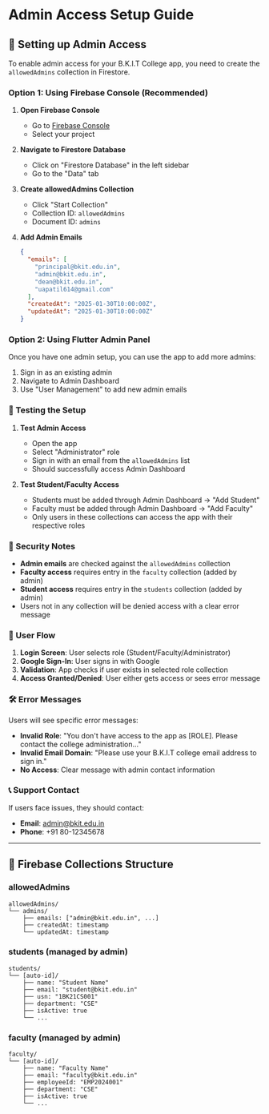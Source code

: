 # Admin Access Setup Guide

## 🔐 Setting up Admin Access

To enable admin access for your B.K.I.T College app, you need to create the `allowedAdmins` collection in Firestore.

### Option 1: Using Firebase Console (Recommended)

1. **Open Firebase Console**
   - Go to [Firebase Console](https://console.firebase.google.com)
   - Select your project

2. **Navigate to Firestore Database**
   - Click on "Firestore Database" in the left sidebar
   - Go to the "Data" tab

3. **Create allowedAdmins Collection**
   - Click "Start Collection"
   - Collection ID: `allowedAdmins`
   - Document ID: `admins`

4. **Add Admin Emails**
   ```json
   {
     "emails": [
       "principal@bkit.edu.in",
       "admin@bkit.edu.in",
       "dean@bkit.edu.in",
       "uapatil614@gmail.com"
     ],
     "createdAt": "2025-01-30T10:00:00Z",
     "updatedAt": "2025-01-30T10:00:00Z"
   }
   ```

### Option 2: Using Flutter Admin Panel

Once you have one admin setup, you can use the app to add more admins:

1. Sign in as an existing admin
2. Navigate to Admin Dashboard
3. Use "User Management" to add new admin emails

### 🔑 Testing the Setup

1. **Test Admin Access**
   - Open the app
   - Select "Administrator" role
   - Sign in with an email from the `allowedAdmins` list
   - Should successfully access Admin Dashboard

2. **Test Student/Faculty Access**
   - Students must be added through Admin Dashboard → "Add Student"
   - Faculty must be added through Admin Dashboard → "Add Faculty"
   - Only users in these collections can access the app with their respective roles

### 🚨 Security Notes

- **Admin emails** are checked against the `allowedAdmins` collection
- **Faculty access** requires entry in the `faculty` collection (added by admin)
- **Student access** requires entry in the `students` collection (added by admin)
- Users not in any collection will be denied access with a clear error message

### 📱 User Flow

1. **Login Screen**: User selects role (Student/Faculty/Administrator)
2. **Google Sign-In**: User signs in with Google
3. **Validation**: App checks if user exists in selected role collection
4. **Access Granted/Denied**: User either gets access or sees error message

### 🛠️ Error Messages

Users will see specific error messages:

- **Invalid Role**: "You don't have access to the app as [ROLE]. Please contact the college administration..."
- **Invalid Email Domain**: "Please use your B.K.I.T college email address to sign in."
- **No Access**: Clear message with admin contact information

### 📞 Support Contact

If users face issues, they should contact:
- **Email**: admin@bkit.edu.in
- **Phone**: +91 80-12345678

---

## 🔄 Firebase Collections Structure

### allowedAdmins
```
allowedAdmins/
└── admins/
    ├── emails: ["admin@bkit.edu.in", ...]
    ├── createdAt: timestamp
    └── updatedAt: timestamp
```

### students (managed by admin)
```
students/
└── [auto-id]/
    ├── name: "Student Name"
    ├── email: "student@bkit.edu.in"
    ├── usn: "1BK21CS001"
    ├── department: "CSE"
    ├── isActive: true
    └── ...
```

### faculty (managed by admin)
```
faculty/
└── [auto-id]/
    ├── name: "Faculty Name"
    ├── email: "faculty@bkit.edu.in"
    ├── employeeId: "EMP2024001"
    ├── department: "CSE"
    ├── isActive: true
    └── ...
```